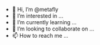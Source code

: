 - 👋 Hi, I’m @metafly
- 👀 I’m interested in ...
- 🌱 I’m currently learning ...
- 💞️ I’m looking to collaborate on ...
- 📫 How to reach me ...

<!---
metafly/metafly is a ✨ special ✨ repository because its `README.md` (this file) appears on your GitHub profile.
You can click the Preview link to take a look at your changes.
--->
